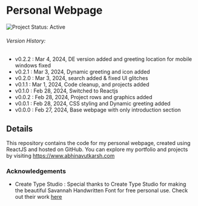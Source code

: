 # Personal Webpage
![Project Status: Active](https://img.shields.io/badge/Project_Status-Active-brightgreen.svg)


###### Version History:
- v0.2.2 : Mar 4, 2024, DE version added and greeting location for mobile windows fixed
- v0.2.1 : Mar 3, 2024, Dynamic greeting and icon added
- v0.2.0 : Mar 3, 2024, search added & fixed UI glitches
- v0.1.1 : Mar 1, 2024, Code cleanup, and projects added
- v0.1.0 :  Feb 28, 2024, Switched to Reactjs
- v0.0.2 : Feb 28, 2024, Project rows and graphics added
- v0.0.1 : Feb 28, 2024, CSS styling and Dynamic greeting added
- v0.0.0 : Feb 27, 2024, Base webpage with only introduction section
## Details
This repository contains the code for my personal webpage, created using ReactJS and hosted on GitHub. You can explore my portfolio and projects by visiting https://www.abhinavutkarsh.com
### Acknowledgements
- Create Type Studio : Special thanks to Create Type Studio for making the beautiful Savannah Handwritten Font for free personal use. Check out their work [here](https://befonts.com/savannah-font.html)